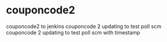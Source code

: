 # couponcode2
couponcode2 to jenkins
couponcode 2 updating to test poll scm
couponcode 2 updating to test poll scm with timestamp
